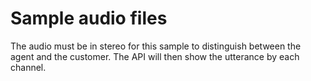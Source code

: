 # Sample audio files

The audio must be in stereo for this sample to distinguish between the agent and the customer. The API will then show the utterance by each channel.
